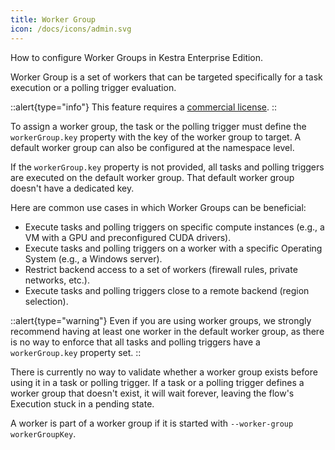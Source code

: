 ```yaml
---
title: Worker Group
icon: /docs/icons/admin.svg
---
```


How to configure Worker Groups in Kestra Enterprise Edition.

Worker Group is a set of workers that can be targeted specifically for a task execution or a polling trigger evaluation.


::alert{type="info"}
This feature requires a [commercial license](https://kestra.io/pricing).
::

To assign a worker group, the task or the polling trigger must define the `workerGroup.key` property with the key of the worker group to target. A default worker group can also be configured at the namespace level.


If the `workerGroup.key` property is not provided, all tasks and polling triggers are executed on the default worker group. That default worker group doesn't have a dedicated key.

Here are common use cases in which Worker Groups can be beneficial:
- Execute tasks and polling triggers on specific compute instances (e.g., a VM with a GPU and preconfigured CUDA drivers).
- Execute tasks and polling triggers on a worker with a specific Operating System (e.g., a Windows server).
- Restrict backend access to a set of workers (firewall rules, private networks, etc.).
- Execute tasks and polling triggers close to a remote backend (region selection).

::alert{type="warning"}
Even if you are using worker groups, we strongly recommend having at least one worker in the default worker group, as there is no way to enforce that all tasks and polling triggers have a `workerGroup.key` property set.
::

There is currently no way to validate whether a worker group exists before using it in a task or polling trigger. If a task or a polling trigger defines a worker group that doesn't exist, it will wait forever, leaving the flow's Execution stuck in a pending state.

A worker is part of a worker group if it is started with `--worker-group workerGroupKey`.